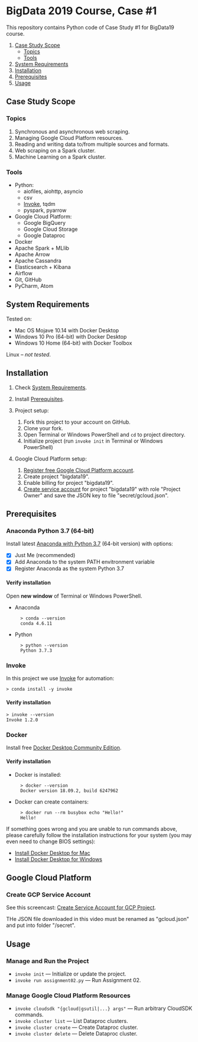 BigData 2019 Course, Case #1
============================

This repository contains Python code of Case Study #1 for BigData19 course.

1. [Case Study Scope](#case-study-scope)
    * [Topics](#topics)
    * [Tools](#tools)
1. [System Requirements](#system-requirements)
1. [Installation](#installation)
1. [Prerequisites](#prerequisites)
1. [Usage](#usage)


Case Study Scope
----------------

### Topics

1. Synchronous and asynchronous web scraping.
1. Managing Google Cloud Platform resources.
1. Reading and writing data to/from multiple sources and formats.
1. Web scraping on a Spark cluster.
1. Machine Learning on a Spark cluster.

### Tools

* Python:
    * aiofiles, aiohttp, asyncio
    * csv
    * [Invoke](http://www.pyinvoke.org), tqdm
    * pyspark, pyarrow
* Google Cloud Platform:
    * Google BigQuery
    * Google Cloud Storage
    * Google Dataproc
* Docker
* Apache Spark + MLlib
* Apache Arrow
* Apache Cassandra
* Elasticsearch + Kibana
* Airflow
* Git, GitHub
* PyCharm, Atom


System Requirements
-------------------

Tested on:

* Mac OS Mojave 10.14  with Docker Desktop
* Windows 10 Pro (64-bit) with Docker Desktop
* Windows 10 Home (64-bit) with Docker Toolbox

Linux – _not tested_.


Installation
------------

1. Check [System Requirements](#system-requirements).

1. Install [Prerequisites](#prerequisites).

1. Project setup:
    1. Fork this project to your account on GitHub.
    1. Clone your fork.
    1. Open Terminal or Windows PowerShell and `cd` to project directory.
    1. Initialize project (run `invoke init` in Terminal or Windows PowerShell)

1. Google Cloud Platform setup:
    1. [Register free Google Cloud Platform account](https://cloud.google.com/free).
    1. Create project "bigdata19".
    1. Enable billing for project "bigdata19".
    1. [Create service account](#create-gcp-service-account)
        for project "bigdata19" with role "Project Owner" and save the JSON key to file "secret/gcloud.json".


Prerequisites
-------------

### Anaconda Python 3.7 (64-bit)

Install latest [Anaconda with Python 3.7](https://www.anaconda.com/distribution/) (64-bit version) with  options:

* [x] Just Me (recommended)
* [x] Add Anaconda to the system PATH envitronment variable
* [x] Register Anaconda as the system Python 3.7

#### Verify installation

Open **new window** of Terminal or Windows PowerShell.

* Anaconda

        > conda --version
        conda 4.6.11
    
* Python

        > python --version
        Python 3.7.3


### Invoke

In this project we use [Invoke](http://www.pyinvoke.org) for automation:

    > conda install -y invoke

#### Verify installation

    > invoke --version
    Invoke 1.2.0


### Docker

Install free [Docker Desktop Community Edition](https://hub.docker.com/search/?type=edition&offering=community).

#### Verify installation

* Docker is installed:

        > docker --version
        Docker version 18.09.2, build 6247962
    
* Docker can create containers:

        > docker run --rm busybox echo "Hello!"
        Hello!
    
If something goes wrong and you are unable to run commands above,
please carefully follow the installation instructions for your system
(you may even need to change BIOS settings):

* [Install Docker Desktop for Mac](https://docs.docker.com/docker-for-mac/install/)
* [Install Docker Desktop for Windows](https://docs.docker.com/docker-for-windows/install/)


## Google Cloud Platform

### Create GCP Service Account

See this screencast: [Create Service Account for GCP Project](https://www.youtube.com/watch?v=6tWWc4dhrbM).

THe JSON file downloaded in this video must be renamed as "gcloud.json" and put into folder "/secret".


Usage
-----

### Manage and Run the Project

* `invoke init` — Initialize or update the project.
* `invoke run assignment02.py` — Run Assignment 02.

### Manage Google Cloud Platform Resources

* `invoke cloudsdk "{gcloud|gsutil|...} args"` — Run arbitrary CloudSDK commands.
* `invoke cluster list` — List Dataproc clusters.
* `invoke cluster create` — Create Dataproc cluster.
* `invoke cluster delete` — Delete Dataproc cluster.
